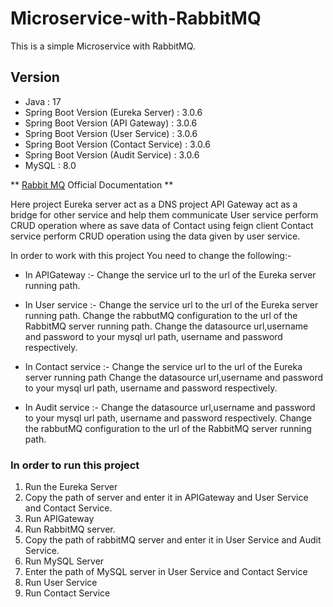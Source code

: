 # Microservice-with-RabbitMQ
This is a simple Microservice with RabbitMQ.

## Version
* Java : 17
* Spring Boot Version (Eureka Server) : 3.0.6
* Spring Boot Version (API Gateway) : 3.0.6
* Spring Boot Version (User Service) : 3.0.6
* Spring Boot Version (Contact Service) : 3.0.6
* Spring Boot Version (Audit Service) : 3.0.6
* MySQL : 8.0

** [Rabbit MQ](https://www.rabbitmq.com/documentation.html) Official Documentation **

Here project Eureka server act as a DNS
project API Gateway act as a bridge for other service and help them communicate
User service perform CRUD operation where as save data of Contact using feign client
Contact service perform CRUD operation using the data given by user service.

In order to work with this project 
You need to change the following:-

* In APIGateway :-
Change the service url to the url of the Eureka server running path.

* In User service :- 
Change the service url to the url of the Eureka server running path.
Change the rabbutMQ configuration to the url of the RabbitMQ server running path.
Change the datasource url,username and password to your mysql url path, username and password respectively.

* In Contact service :-
Change the service url to the url of the Eureka server running path
Change the datasource url,username and password to your mysql url path, username and password respectively.

* In Audit service :- 
Change the datasource url,username and password to your mysql url path, username and password respectively.
Change the rabbutMQ configuration to the url of the RabbitMQ server running path.

### In order to run this project
1. Run the Eureka Server
2. Copy the path of server and enter it in APIGateway and User Service and Contact Service.
3. Run APIGateway
4. Run RabbitMQ server.
5. Copy the path of rabbitMQ server and enter it in User Service and Audit Service.
6. Run MySQL Server
7. Enter the path of MySQL server in User Service and Contact Service
8. Run User Service
9. Run Contact Service
